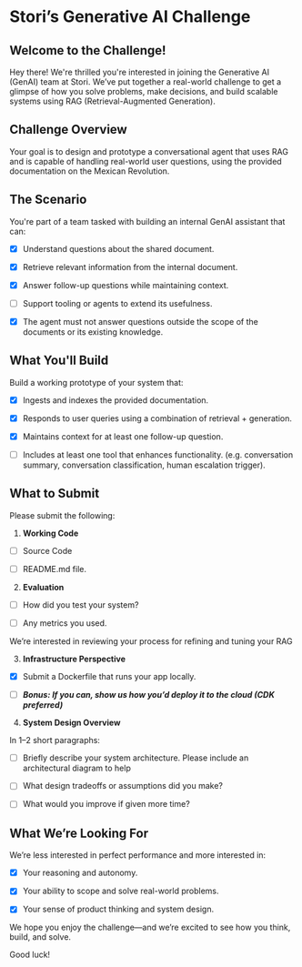 # Stori’s Generative AI Challenge

## Welcome to the Challenge!

Hey there! We're thrilled you're interested in joining the Generative AI (GenAI) team at Stori. We’ve
put together a real-world challenge to get a glimpse of how you solve problems, make decisions, and build scalable systems using RAG (Retrieval-Augmented Generation).

## Challenge Overview

Your goal is to design and prototype a conversational agent that uses RAG and is capable of handling real-world user questions, using the provided documentation on the Mexican Revolution.

## The Scenario

You're part of a team tasked with building an internal GenAI assistant that can:

- [x] Understand questions about the shared document.

- [x] Retrieve relevant information from the internal document.

- [x] Answer follow-up questions while maintaining context.

- [ ] Support tooling or agents to extend its usefulness.

- [x] The agent must not answer questions outside the scope of the documents or its existing knowledge.

## What You'll Build

Build a working prototype of your system that:

- [x] Ingests and indexes the provided documentation.

- [x] Responds to user queries using a combination of retrieval + generation.

- [x] Maintains context for at least one follow-up question.

- [ ] Includes at least one tool that enhances functionality. (e.g. conversation summary, conversation classification, human escalation trigger).

## What to Submit

Please submit the following:

1) **Working Code**

- [ ] Source Code

- [ ] README.md file.

2) **Evaluation**

- [ ] How did you test your system?

- [ ] Any metrics you used.

We’re interested in reviewing your process for refining and tuning your RAG

3) **Infrastructure Perspective**

- [x] Submit a Dockerfile that runs your app locally.

- [ ] **_Bonus: If you can, show us how you’d deploy it to the cloud (CDK preferred)_**

4) **System Design Overview**

In 1–2 short paragraphs:

- [ ] Briefly describe your system architecture. Please include an architectural diagram to help

- [ ] What design tradeoffs or assumptions did you make?

- [ ] What would you improve if given more time?

## What We’re Looking For

We’re less interested in perfect performance and more interested in:

- [x] Your reasoning and autonomy.

- [x] Your ability to scope and solve real-world problems.

- [x] Your sense of product thinking and system design.

We hope you enjoy the challenge—and we’re excited to see how you think, build, and solve.

Good luck!

